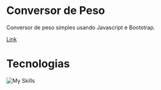 # Conversor de Peso

Conversor de peso simples usando Javascript e Bootstrap.

[Link](https://daniela-ab.github.io/conversor-peso/)


# Tecnologias

![My Skills](https://skillicons.dev/icons?i=html,css,js,bootstrap)